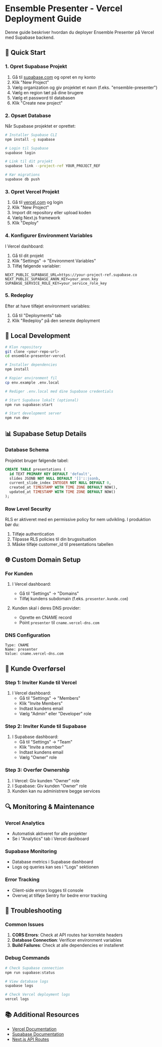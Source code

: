 # Ensemble Presenter - Vercel Deployment Guide

Denne guide beskriver hvordan du deployer Ensemble Presenter på Vercel med Supabase backend.

## 🚀 Quick Start

### 1. Opret Supabase Projekt

1. Gå til [supabase.com](https://supabase.com) og opret en ny konto
2. Klik "New Project"
3. Vælg organization og giv projektet et navn (f.eks. "ensemble-presenter")
4. Vælg en region tæt på dine brugere
5. Vælg et password til databasen
6. Klik "Create new project"

### 2. Opsæt Database

Når Supabase projektet er oprettet:

```bash
# Installer Supabase CLI
npm install -g supabase

# Login til Supabase
supabase login

# Link til dit projekt
supabase link --project-ref YOUR_PROJECT_REF

# Kør migrations
supabase db push
```

### 3. Opret Vercel Projekt

1. Gå til [vercel.com](https://vercel.com) og login
2. Klik "New Project"
3. Import dit repository eller upload koden
4. Vælg Next.js framework
5. Klik "Deploy"

### 4. Konfigurer Environment Variables

I Vercel dashboard:

1. Gå til dit projekt
2. Klik "Settings" → "Environment Variables"
3. Tilføj følgende variabler:

```
NEXT_PUBLIC_SUPABASE_URL=https://your-project-ref.supabase.co
NEXT_PUBLIC_SUPABASE_ANON_KEY=your_anon_key
SUPABASE_SERVICE_ROLE_KEY=your_service_role_key
```

### 5. Redeploy

Efter at have tilføjet environment variables:
1. Gå til "Deployments" tab
2. Klik "Redeploy" på den seneste deployment

## 🔧 Local Development

```bash
# Klon repository
git clone <your-repo-url>
cd ensemble-presenter-vercel

# Installer dependencies
npm install

# Kopier environment fil
cp env.example .env.local

# Rediger .env.local med dine Supabase credentials

# Start Supabase lokalt (optional)
npm run supabase:start

# Start development server
npm run dev
```

## 📊 Supabase Setup Details

### Database Schema

Projektet bruger følgende tabel:

```sql
CREATE TABLE presentations (
  id TEXT PRIMARY KEY DEFAULT 'default',
  slides JSONB NOT NULL DEFAULT '[]'::jsonb,
  current_slide_index INTEGER NOT NULL DEFAULT 0,
  created_at TIMESTAMP WITH TIME ZONE DEFAULT NOW(),
  updated_at TIMESTAMP WITH TIME ZONE DEFAULT NOW()
);
```

### Row Level Security

RLS er aktiveret med en permissive policy for nem udvikling. I produktion bør du:

1. Tilføje authentication
2. Tilpasse RLS policies til din brugssituation
3. Måske tilføje customer_id til presentations tabellen

## 🌐 Custom Domain Setup

### For Kunden

1. I Vercel dashboard:
   - Gå til "Settings" → "Domains"
   - Tilføj kundens subdomain (f.eks. `presenter.kunde.com`)

2. Kunden skal i deres DNS provider:
   - Oprette en CNAME record
   - Point `presenter` til `cname.vercel-dns.com`

### DNS Configuration

```
Type: CNAME
Name: presenter
Value: cname.vercel-dns.com
```

## 👥 Kunde Overførsel

### Step 1: Inviter Kunde til Vercel

1. I Vercel dashboard:
   - Gå til "Settings" → "Members"
   - Klik "Invite Members"
   - Indtast kundens email
   - Vælg "Admin" eller "Developer" role

### Step 2: Inviter Kunde til Supabase

1. I Supabase dashboard:
   - Gå til "Settings" → "Team"
   - Klik "Invite a member"
   - Indtast kundens email
   - Vælg "Owner" role

### Step 3: Overfør Ownership

1. I Vercel: Giv kunden "Owner" role
2. I Supabase: Giv kunden "Owner" role
3. Kunden kan nu administrere begge services

## 🔍 Monitoring & Maintenance

### Vercel Analytics

- Automatisk aktiveret for alle projekter
- Se i "Analytics" tab i Vercel dashboard

### Supabase Monitoring

- Database metrics i Supabase dashboard
- Logs og queries kan ses i "Logs" sektionen

### Error Tracking

- Client-side errors logges til console
- Overvej at tilføje Sentry for bedre error tracking

## 🚨 Troubleshooting

### Common Issues

1. **CORS Errors**: Check at API routes har korrekte headers
2. **Database Connection**: Verificer environment variables
3. **Build Failures**: Check at alle dependencies er installeret

### Debug Commands

```bash
# Check Supabase connection
npm run supabase:status

# View database logs
supabase logs

# Check Vercel deployment logs
vercel logs
```

## 📚 Additional Resources

- [Vercel Documentation](https://vercel.com/docs)
- [Supabase Documentation](https://supabase.com/docs)
- [Next.js API Routes](https://nextjs.org/docs/api-routes/introduction)
